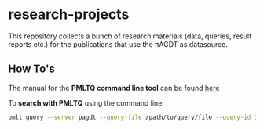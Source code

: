 # research-projects

This repository collects a bunch of research materials (data, queries, result reports etc.) for the publications that use the πAGDT as datasource.

## How To's

The manual for the **PMLTQ command line tool** can be found [here](http://search.cpan.org/~maty/PMLTQ-1.3.1/lib/PMLTQ/Command/query.pm)

To **search with PMLTQ** using the command line:
```bash
pmlt query --server pagdt --query-file /path/to/query/file --query-id ID
```

